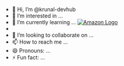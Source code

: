 - 👋 Hi, I’m @krunal-devhub
- 👀 I’m interested in ...
- 🌱 I’m currently learning ...
[![Amazon Logo](https://upload.wikimedia.org/wikipedia/commons/a/a9/Amazon_logo.svg)](https://www.amazon.com)
- 
- 💞️ I’m looking to collaborate on ...
- 📫 How to reach me ...
- 😄 Pronouns: ...
- ⚡ Fun fact: ...

<!---
krunal-devhub/krunal-devhub is a ✨ special ✨ repository because its `README.md` (this file) appears on your GitHub profile.
You can click the Preview link to take a look at your changes.
--->
